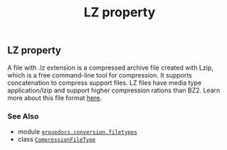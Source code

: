﻿---
title: LZ property
second_title: GroupDocs.Conversion for Python via .NET API References
description: 
type: docs
weight: 140
url: /python-net/groupdocs.conversion.filetypes/compressionfiletype/lz/
is_root: false
---

## LZ property


A file with .lz extension is a compressed archive file created with Lzip, which is a free command-line tool for compression. It supports concatenation to compress support files. LZ files have media type application/lzip and support higher compression rations than BZ2.
Learn more about this file format [here](https://docs.fileformat.com/compression/bz2/).

### See Also
* module [`groupdocs.conversion.filetypes`](../../)
* class [`CompressionFileType`](/conversion/python-net/groupdocs.conversion.filetypes/compressionfiletype)
